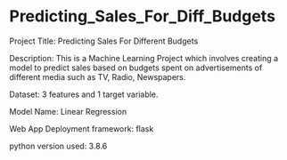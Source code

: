 # Predicting_Sales_For_Diff_Budgets
Project Title: Predicting Sales For Different Budgets

Description:
This is a Machine Learning Project which involves creating a model to predict sales based on budgets 
spent on advertisements of different media such as TV, Radio, Newspapers.

Dataset: 3 features and 1 target variable.

Model Name: Linear Regression

Web App Deployment framework: flask

python version used: 3.8.6
